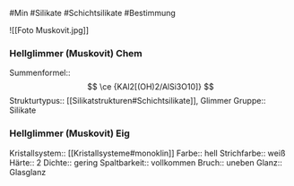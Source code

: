 #Min #Silikate #Schichtsilikate #Bestimmung

![[Foto Muskovit.jpg]]

### Hellglimmer (Muskovit) Chem

Summenformel:: $$ \ce {KAl2[(OH)2/AlSi3O10]} $$
Strukturtypus:: [[Silikatstrukturen#Schichtsilikate]], Glimmer
Gruppe:: Silikate
<!--ID: 1705934302891-->


### Hellglimmer (Muskovit) Eig

Kristallsystem:: [[Kristallsysteme#monoklin]]
Farbe:: hell
Strichfarbe:: weiß
Härte:: 2
Dichte:: gering
Spaltbarkeit:: vollkommen
Bruch:: uneben
Glanz:: Glasglanz
<!--ID: 1705934302896-->
